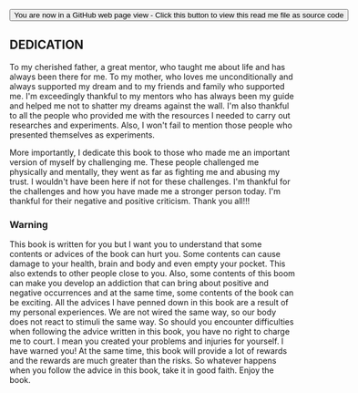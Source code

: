 <span style=display:none; >[You are now in a GitHub source code view - click this link to view Read Me file as a web page]( https://launchandlearn.github.io/index.html#online-version2/dedication.md "View file as a web page." ) </span>

<div><input type=button onclick="window.location.href='https://github.com/launchandlearn/launchandlearn.github.io/blob/master/online-version2/dedication.md'";
value='You are now in a GitHub web page view - Click this button to view this read me file as source code' class="btn btn-primary" title="Download versions available for you to remix" ></div>

## DEDICATION
To my cherished father, a great mentor, who taught me about life and has always been there for me. To my mother, who loves me unconditionally and always supported my dream and to my friends and family who supported me. I'm exceedingly thankful to my mentors who has always been my guide and helped me not to shatter my dreams against the wall. I'm also thankful to all the people who provided me with the resources I needed to carry out researches and experiments. Also, I won't fail to mention those people who presented themselves as experiments.

More importantly, I dedicate this book to those who made me an important version of myself by challenging me. These people challenged me physically and mentally, they went as far as fighting me and abusing my trust. I wouldn't have been here if not for these challenges. I'm thankful for the challenges and how you have made me a stronger person today. I'm thankful for their negative and positive criticism. Thank you all!!!

### Warning

This book is written for you but I want you to understand that some contents or advices of the book can hurt you. Some contents can cause damage to your health, brain and body and even empty your pocket. This also extends to other people close to you. Also, some contents of this boom can make you develop an addiction that can bring about positive and negative occurrences and at the same time, some contents of the book can be exciting. All the advices I have penned down in this book are a result of my personal experiences. We are not wired the same way, so our body does not react to stimuli the same way. So should you encounter difficulties when following the advice written in this book, you have no right to charge me to court. I mean you created your problems and injuries for yourself. I have warned you! At the same time, this book will provide a lot of rewards and the rewards are much greater than the risks. So whatever happens when you follow the advice in this book, take it in good faith. Enjoy the book.
